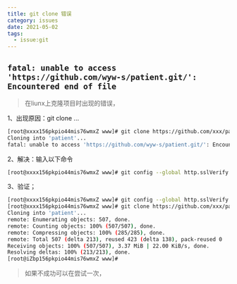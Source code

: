 ```yaml
---
title: git clone 错误
category: issues
date: 2021-05-02
tags:
  - issue:git
---
```


## `fatal: unable to access 'https://github.com/wyw-s/patient.git/': Encountered end of file`

> 在liunx上克隆项目时出现的错误，

1、出现原因：git clone ...

```bash
[root@xxxx156pkpio44mis76wmxZ www]# git clone https://github.com/xxx/patient.git
Cloning into 'patient'...
fatal: unable to access 'https://github.com/wyw-s/patient.git/': Encountered end of file
```

2、解决：输入以下命令

```bash
[root@xxxx156pkpio44mis76wmxZ www]# git config --global http.sslVerify "false"
```

3、验证；

```bash
[root@xxxx156pkpio44mis76wmxZ www]# git config --global http.sslVerify "false"
[root@xxxx156pkpio44mis76wmxZ www]# git clone https://github.com/xxx/patient.git
Cloning into 'patient'...
remote: Enumerating objects: 507, done.
remote: Counting objects: 100% (507/507), done.
remote: Compressing objects: 100% (285/285), done.
remote: Total 507 (delta 213), reused 423 (delta 138), pack-reused 0
Receiving objects: 100% (507/507), 3.37 MiB | 22.00 KiB/s, done.
Resolving deltas: 100% (213/213), done.
[root@iZbp156pkpio44mis76wmxZ www]# 

```

> 如果不成功可以在尝试一次，
